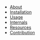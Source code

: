 <!---
# This file is part of the ChillDev Spintax library.
#
# @author Rafał Wrzeszcz <rafal.wrzeszcz@wrzasq.pl>
# @copyright 2014 © by Rafał Wrzeszcz - Wrzasq.pl.
# @version 0.0.1
# @since 0.0.1
# @package ChillDev\Spintax
-->

-   [About](./about.md)
-   [Installation](./installation.md)
-   [Usage](./usage.md)
-   [Internals](./internals.md)
-   [Resources](./resources.md)
-   [Contribution](./contribution.md)
